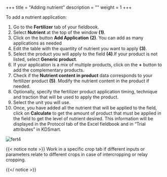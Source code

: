 +++
title = "Adding nutrient"
description = ""
weight = 1
+++
	
To add a nutrient application:

1.	Go to the **Fertilizer** tab of your fieldbook.
2.  Select **Nutrient** at the top of the window **(1)**.
3. Click on the button **Add Application** **(2)**. You can add as many applications as needed
4. Edit the table with the quantity of nutrient you want to apply **(3)**.
5. Select the product you will apply to the field **(4)**.If your product is not listed, select **Generic product**. 
6. If your application is a mix of multiple products, click on the **+** button to add the complementary products. 
7. Check if the **Nutrient content in product** data corresponds to your fertilizer product **(5)**. Modify the nutrient content in the product if needed. 
8. Optionally, specify the fertilizer product application timing, technique and traction that will be used to apply the product.
9. Select the unit you will use.
10.	Once, you have added all the nutrient that will be applied to the field, click on **Calculate** to get the amount of product that must be applied in the field to get the level of nutrient desired. This information will be displayed in the Protocol tab of the Excel fieldbook and in “Trial attributes” in KDSmart.

![fert4](https://agrofims.github.io/helpdocs/images/fert4.png)


{{< notice note >}}
Work in a specific crop tab if different inputs or parameters relate to different crops in case of intercropping or relay cropping.

{{</ notice >}}
